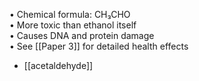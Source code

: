 • Chemical formula: CH₃CHO  
• More toxic than ethanol itself  
• Causes DNA and protein damage  
• See [[Paper 3]] for detailed health effects
- [[acetaldehyde]]
